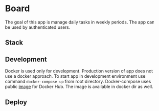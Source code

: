 # Board #

The goal of this app is manage daily tasks in weekly periods.
The app can be used by authenticated users.

## Stack ##

## Development ## 

Docker is used only for development. Production version of app does not use a docker approach.
To start app in development environment use command  `docker-compose up` from root directory.
Docker-compose uses public [image](https://hub.docker.com/repository/docker/piotr04j/nest-angular) for Docker Hub.
The image is available in docker dir as well.

## Deploy ##
